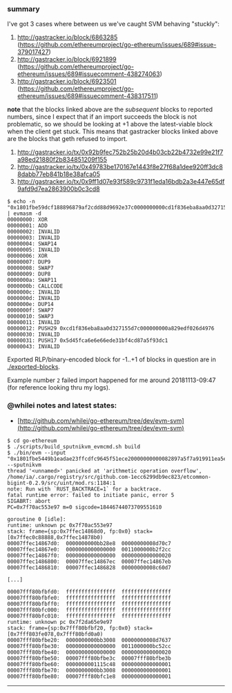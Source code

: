 ### summary

I've got 3 cases where between us we've caught SVM behaving "stuckly":
1. http://gastracker.io/block/6863285 (https://github.com/ethereumproject/go-ethereum/issues/689#issue-379017427)
2. http://gastracker.io/block/6921899 (https://github.com/ethereumproject/go-ethereum/issues/689#issuecomment-438274063)
3. http://gastracker.io/block/6923501 (https://github.com/ethereumproject/go-ethereum/issues/689#issuecomment-438317511)

__note__ that the blocks linked above are the _subsequent_ blocks to reported numbers, since I expect that if an import succeeds the block is not problematic, so we should be looking at +1 above the latest-viable block when the client get stuck. This means that gastracker blocks linked above are the blocks that geth refused to import.

1. http://gastracker.io/tx/0x92b9fec752b25b20d4b03cb22b4732e99e21f7a98ed21880f2b834851209f155
2. http://gastracker.io/tx/0x49783be170167e1443f8e27f68a1dee920ff3dc88dabb77eb841b18e38afca05
3. http://gastracker.io/tx/0x9ff1d07e93f589c9731f1eda16bdb2a3e447e65df9afd9d7ea2863900b0c3cd8

```
$ echo -n "0x1801fbe59dcf188896879af2cdd88d9692e37c0000000000cd1f836eba8aa0d327155d7c000000000a829edf026d49764d7005d45fca6e6e66ede31bf4cd87a5f93dc1a6" | evmasm -d
00000000: XOR
00000001: ADD
00000002: INVALID
00000003: INVALID
00000004: SWAP14
00000005: INVALID
00000006: XOR
00000007: DUP9
00000008: SWAP7
00000009: DUP8
0000000a: SWAP11
0000000b: CALLCODE
0000000c: INVALID
0000000d: INVALID
0000000e: DUP14
0000000f: SWAP7
00000010: SWAP3
00000011: INVALID
00000012: PUSH29 0xcd1f836eba8aa0d327155d7c000000000a829edf026d4976
00000030: INVALID
00000031: PUSH17 0x5d45fca6e6e66ede31bf4cd87a5f93dc1
00000043: INVALID
```

Exported RLP/binary-encoded block for -1..+1 of blocks in question are in [./exported-blocks](./exported-blocks).

Example number `2` failed import happened for me around 20181113-09:47 (for reference looking thru my logs).

### @whilei notes and latest states:

- [http://github.com/whilei/go-ethereum/tree/dev/evm-svm](http://github.com/whilei/go-ethereum/tree/dev/evm-svm)

```shell
$ cd go-ethereum
$ ./scripts/build_sputnikvm_evmcmd.sh build
$ ./bin/evm --input "0x1801fbe5449b1eadae23ffcdfc9645f51ece20000000000082897a5f7a919911ea5e8e670000000023ed8020b9500db61414bc6600987457c706f604c556bf557459abee" --sputnikvm
thread '<unnamed>' panicked at 'arithmetic operation overflow', /home/ia/.cargo/registry/src/github.com-1ecc6299db9ec823/etcommon-bigint-0.2.9/src/uint/mod.rs:1184:1
note: Run with `RUST_BACKTRACE=1` for a backtrace.
fatal runtime error: failed to initiate panic, error 5
SIGABRT: abort
PC=0x7f70ac553e97 m=0 sigcode=18446744073709551610

goroutine 0 [idle]:
runtime: unknown pc 0x7f70ac553e97
stack: frame={sp:0x7ffec14868d0, fp:0x0} stack=[0x7ffec0c88888,0x7ffec14878b0)
00007ffec14867d0:  0000000000bb28e8  00000000008d70c7
00007ffec14867e0:  0000000000000000  0011000000b2f2cc
00007ffec14867f0:  0000000000000000  0000000000000020
00007ffec1486800:  00007ffec14867ec  00007ffec14867eb
00007ffec1486810:  00007ffec1486828  00000000008c60d7

[...]

00007fff80bfbfd0:  ffffffffffffffff  ffffffffffffffff
00007fff80bfbfe0:  ffffffffffffffff  ffffffffffffffff
00007fff80bfbff0:  ffffffffffffffff  ffffffffffffffff
00007fff80bfc000:  ffffffffffffffff  ffffffffffffffff
00007fff80bfc010:  ffffffffffffffff  ffffffffffffffff
runtime: unknown pc 0x7f2da65e9e97
stack: frame={sp:0x7fff80bfbf20, fp:0x0} stack=[0x7fff803fe078,0x7fff80bfd0a0)
00007fff80bfbe20:  0000000000bb3008  00000000008d7637
00007fff80bfbe30:  0000000000000000  0011000000bc52cc
00007fff80bfbe40:  0000000000000000  0000000000000020
00007fff80bfbe50:  00007fff80bfbe3c  00007fff80bfbe3b
00007fff80bfbe60:  0000000001115c48  0000000000000001
00007fff80bfbe70:  0000000000bb3008  0000000000000001
00007fff80bfbe80:  00007fff80bfc1e8  0000000000000001

```

----
